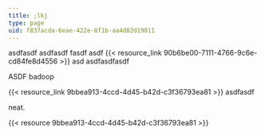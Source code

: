 ```yaml
---
title: ;lkj
type: page
uid: f837acda-6eae-422e-8f1b-aa4d82d19811
---
```

asdfasdf asdfasdf fasdf asdf {{< resource_link 90b6be00-7111-4766-9c6e-cd84fe8d4556 >}} asd asdfasdfasdf

ASDF badoop

{{< resource_link 9bbea913-4ccd-4d45-b42d-c3f36793ea81 >}} asdfasdf

neat.

{{< resource 9bbea913-4ccd-4d45-b42d-c3f36793ea81 >}}